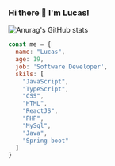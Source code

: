 ### Hi there 👋  I'm Lucas!
  
![Anurag's GitHub stats](https://github-readme-stats.vercel.app/api?username=matheusjrr&theme=tokyonight&show_icons=true)


```javascript
const me = {
  name: "Lucas",
  age: 19,
  job: 'Software Developer',
  skils: [
    "JavaScript",
    "TypeScript",
    "CSS",
    "HTML",
    "ReactJS",
    "PHP",
    "MySql",
    "Java",
    "Spring boot"
  ]
}
```
